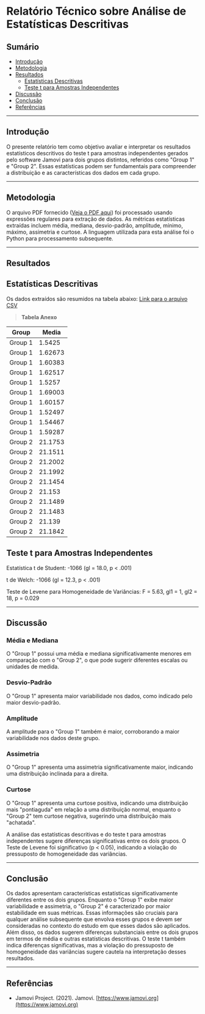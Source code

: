 # Relatório Técnico sobre Análise de Estatísticas Descritivas

## Sumário

- [Introdução](#introdução)
- [Metodologia](#metodologia)
- [Resultados](#resultados)
    - [Estatísticas Descritivas](#estatistica)
    - [Teste t para Amostras Independentes](#testet)
- [Discussão](#discussão)
- [Conclusão](#conclusão)
- [Referências](#referências)

---

## Introdução

O presente relatório tem como objetivo avaliar e interpretar os resultados estatísticos descritivos do teste t para amostras independentes gerados pelo software Jamovi para dois grupos distintos, referidos como "Group 1" e "Group 2". Essas estatísticas podem ser fundamentais para compreender a distribuição e as características dos dados em cada grupo.

---

## Metodologia

O arquivo PDF fornecido ([Veja o PDF aqui](https://github.com/jonathamgg/sarik_validation_graphics/blob/master/c%C3%A1lculo%20estat%C3%ADstico%20com%20jamovi/latencia/db/media_latencia_apt.pdf)) foi processado usando expressões regulares para extração de dados. As métricas estatísticas extraídas incluem média, mediana, desvio-padrão, amplitude, mínimo, máximo, assimetria e curtose. A linguagem utilizada para esta análise foi o Python para processamento subsequente.

---

## Resultados

## Estatísticas Descritivas
Os dados extraídos são resumidos na tabela abaixo:
[Link para o arquivo CSV](https://github.com/jonathamgg/sarik_validation_graphics/blob/master/c%C3%A1lculo%20estat%C3%ADstico%20com%20jamovi/latencia/db/media_latencia_apt.csv)

> **Tabela Anexo**

| Group   | Media   |
| ------- | ------- |
| Group 1 | 1.5425  |
| Group 1 | 1.62673 |
| Group 1 | 1.60383 |
| Group 1 | 1.62517 |
| Group 1 | 1.5257  |
| Group 1 | 1.69003 |
| Group 1 | 1.60157 |
| Group 1 | 1.52497 |
| Group 1 | 1.54467 |
| Group 1 | 1.59287 |
| Group 2 | 21.1753 |
| Group 2 | 21.1511 |
| Group 2 | 21.2002 |
| Group 2 | 21.1992 |
| Group 2 | 21.1454 |
| Group 2 | 21.153  |
| Group 2 | 21.1489 |
| Group 2 | 21.1483 |
| Group 2 | 21.139  |
| Group 2 | 21.1842 |

## Teste t para Amostras Independentes

Estatística t de Student: -1066 (gl = 18.0, p < .001)

t de Welch: -1066 (gl = 12.3, p < .001)

Teste de Levene para Homogeneidade de Variâncias: F = 5.63, gl1 = 1, gl2 = 18, p = 0.029

---

## Discussão

### Média e Mediana
O "Group 1" possui uma média e mediana significativamente menores em comparação com o "Group 2", o que pode sugerir diferentes escalas ou unidades de medida.

### Desvio-Padrão
O "Group 1" apresenta maior variabilidade nos dados, como indicado pelo maior desvio-padrão.

### Amplitude
A amplitude para o "Group 1" também é maior, corroborando a maior variabilidade nos dados deste grupo.

### Assimetria
O "Group 1" apresenta uma assimetria significativamente maior, indicando uma distribuição inclinada para a direita.

### Curtose
O "Group 1" apresenta uma curtose positiva, indicando uma distribuição mais "pontiaguda" em relação a uma distribuição normal, enquanto o "Group 2" tem curtose negativa, sugerindo uma distribuição mais "achatada".

A análise das estatísticas descritivas e do teste t para amostras independentes sugere diferenças significativas entre os dois grupos. O Teste de Levene foi significativo (p < 0.05), indicando a violação do pressuposto de homogeneidade das variâncias.

---

## Conclusão

Os dados apresentam características estatísticas significativamente diferentes entre os dois grupos. Enquanto o "Group 1" exibe maior variabilidade e assimetria, o "Group 2" é caracterizado por maior estabilidade em suas métricas. Essas informações são cruciais para qualquer análise subsequente que envolva esses grupos e devem ser consideradas no contexto do estudo em que esses dados são aplicados. Além disso, os dados sugerem diferenças substanciais entre os dois grupos em termos de média e outras estatísticas descritivas. O teste t também indica diferenças significativas, mas a violação do pressuposto de homogeneidade das variâncias sugere cautela na interpretação desses resultados.

---

## Referências

- Jamovi Project. (2021). Jamovi. [https://www.jamovi.org](https://www.jamovi.org)

